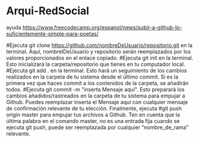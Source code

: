 # Arqui-RedSocial
ayuda
https://www.freecodecamp.org/espanol/news/subir-a-github-lo-suficientemente-simple-para-poetas/

#Ejecuta git clone https://github.com/nombreDeUsuario/repositorio.git en la terminal. Aquí, 
nombrelDeUsuario y repositorio serán reemplazados por los valores proporcionados en el enlace copiado.
#Ejecuta git init en la terminal. Esto inicializará la carpeta/repositorio que tienes en tu computador local.
#Ejecuta git add . en la terminal. Esto hará un seguimiento de los cambios realizados en la carpeta de 
tu sistema desde el último commit. Si es la primera vez que haces commit a los contenidos de la carpeta, se añadirán todos.
#Ejecuta git commit -m "inserta Mensaje aquí". Esto preparará los cambios añadidos/rastreados en la carpeta de tu
sistema para empujar a Github. Puedes reemplazar inserta el Mensaje aquí con cualquier mensaje de confirmación relevante de tu elección.
Finalmente, ejecuta 
#git push origin master para empujar tus archivos a Github. 
Ten en cuenta que la última palabra en el comando master, no es una entrada fija cuando se ejecuta git push, puede ser reemplazada por 
cualquier “nombre_de_rama” relevante.
